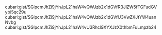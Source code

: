 cubari:gist/SGlpcmJhZi9jYnJpL21haW4vQWJzb2x1dGVfR3JlZW5fTGFudGVybi5qc29u
cubari:gist/SGlpcmJhZi9jYnJpL21haW4vQWJzb2x1dGVfU3VwZXJtYW4uanNvbg
cubari:gist/SGlpcmJhZi9jYnJpL21haW4vU3Rhcl9XYXJzX0thbmFuLmpzb24
